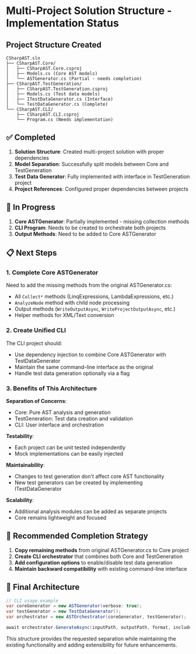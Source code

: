 # Multi-Project Solution Structure - Implementation Status

## Project Structure Created

```
CSharpAST.sln
├── CSharpAST.Core/
│   ├── CSharpAST.Core.csproj
│   ├── Models.cs (Core AST models)
│   └── ASTGenerator.cs (Partial - needs completion)
├── CSharpAST.TestGeneration/
│   ├── CSharpAST.TestGeneration.csproj
│   ├── Models.cs (Test data models)
│   ├── ITestDataGenerator.cs (Interface)
│   └── TestDataGenerator.cs (Complete)
└── CSharpAST.CLI/
    ├── CSharpAST.CLI.csproj
    └── Program.cs (Needs implementation)
```

## ✅ Completed

1. **Solution Structure**: Created multi-project solution with proper dependencies
2. **Model Separation**: Successfully split models between Core and TestGeneration
3. **Test Data Generator**: Fully implemented with interface in TestGeneration project
4. **Project References**: Configured proper dependencies between projects

## 🚧 In Progress

1. **Core ASTGenerator**: Partially implemented - missing collection methods
2. **CLI Program**: Needs to be created to orchestrate both projects
3. **Output Methods**: Need to be added to Core ASTGenerator

## 📋 Next Steps

### 1. Complete Core ASTGenerator
Need to add the missing methods from the original ASTGenerator.cs:
- All `Collect*` methods (LinqExpressions, LambdaExpressions, etc.)
- `AnalyzeNode` method with child node processing
- Output methods (`WriteOutputAsync`, `WriteProjectOutputAsync`, etc.)
- Helper methods for XML/Text conversion

### 2. Create Unified CLI
The CLI project should:
- Use dependency injection to combine Core ASTGenerator with TestDataGenerator
- Maintain the same command-line interface as the original
- Handle test data generation optionally via a flag

### 3. Benefits of This Architecture

**Separation of Concerns**:
- Core: Pure AST analysis and generation
- TestGeneration: Test data creation and validation
- CLI: User interface and orchestration

**Testability**:
- Each project can be unit tested independently
- Mock implementations can be easily injected

**Maintainability**:
- Changes to test generation don't affect core AST functionality
- New test generators can be created by implementing ITestDataGenerator

**Scalability**:
- Additional analysis modules can be added as separate projects
- Core remains lightweight and focused

## 🔧 Recommended Completion Strategy

1. **Copy remaining methods** from original ASTGenerator.cs to Core project
2. **Create CLI orchestrator** that combines both Core and TestGeneration
3. **Add configuration options** to enable/disable test data generation
4. **Maintain backward compatibility** with existing command-line interface

## 🎯 Final Architecture

```csharp
// CLI usage example
var coreGenerator = new ASTGenerator(verbose: true);
var testGenerator = new TestDataGenerator();
var orchestrator = new ASTOrchestrator(coreGenerator, testGenerator);

await orchestrator.GenerateAsync(inputPath, outputPath, format, includeTestData: true);
```

This structure provides the requested separation while maintaining the existing functionality and adding extensibility for future enhancements.
